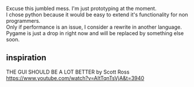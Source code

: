 Excuse this jumbled mess. I'm just prototyping at the moment.  
I chose python because it would be easy to extend it's functionality for non programmers.  
Only if performance is an issue, I consider a rewrite in another language.  
Pygame is just a drop in right now and will be replaced by something else soon.

inspiration
---
THE GUI SHOULD BE A LOT BETTER by Scott Ross  
https://www.youtube.com/watch?v=AItTqnTsVjA&t=3940

